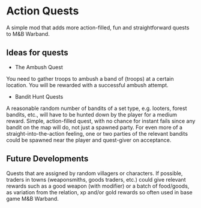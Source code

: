 # Action Quests #

A simple mod that adds more action-filled, fun and straightforward quests to M&B Warband.



## Ideas for quests ##

- The Ambush Quest

You need to gather troops to ambush a band of (troops) at a certain location.
You will be rewarded with a successful ambush attempt.

- Bandit Hunt Quests

A reasonable random number of bandits of a set type, e.g. looters, forest bandits, etc., will have to be hunted down by the player for a medium reward. Simple, action-filled quest, with no chance for instant fails since any bandit on the map will do, not just a spawned party. For even more of a straight-into-the-action feeling, one or two parties of the relevant bandits could be spawned near the player and quest-giver on acceptance.



## Future Developments ##

Quests that are assigned by random villagers or characters.
If possible, traders in towns (weaponsmiths, goods traders, etc.) could give relevant rewards such as a good weapon (with modifier) or a batch of food/goods, as variation from the relation, xp and/or gold rewards so often used in base game M&B Warband.
